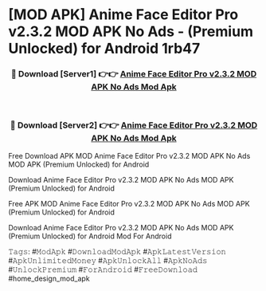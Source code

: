 # [MOD APK] Anime Face Editor Pro v2.3.2 MOD APK No Ads - (Premium Unlocked) for Android 1rb47



<div align="center">
<h3>🔴 Download [Server1] 👉👉 <a href="https://momento.my/?title=Anime_Face_Editor_Pro_v2.3.2_MOD_APK_No_Ads">Anime Face Editor Pro v2.3.2 MOD APK No Ads Mod Apk</a></h3><br>

<h3>🔴 Download [Server2] 👉👉 <a href="https://momento.my/?title=Anime_Face_Editor_Pro_v2.3.2_MOD_APK_No_Ads">Anime Face Editor Pro v2.3.2 MOD APK No Ads Mod Apk</a></h3>
</div>



Free Download APK MOD Anime Face Editor Pro v2.3.2 MOD APK No Ads MOD APK (Premium Unlocked) for Android

Download Anime Face Editor Pro v2.3.2 MOD APK No Ads MOD APK (Premium Unlocked) for Android

Free APK MOD Anime Face Editor Pro v2.3.2 MOD APK No Ads MOD APK (Premium Unlocked) for Android

Download Anime Face Editor Pro v2.3.2 MOD APK No Ads MOD APK (Premium Unlocked) for Android Mod For Android

𝚃𝚊𝚐𝚜: #𝙼𝚘𝚍𝙰𝚙𝚔 #𝙳𝚘𝚠𝚗𝚕𝚘𝚊𝚍𝙼𝚘𝚍𝙰𝚙𝚔 #𝙰𝚙𝚔𝙻𝚊𝚝𝚎𝚜𝚝𝚅𝚎𝚛𝚜𝚒𝚘𝚗 #𝙰𝚙𝚔𝚄𝚗𝚕𝚒𝚖𝚒𝚝𝚎𝚍𝙼𝚘𝚗𝚎𝚢 #𝙰𝚙𝚔𝚄𝚗𝚕𝚘𝚌𝚔𝙰𝚕𝚕 #𝙰𝚙𝚔𝙽𝚘𝙰𝚍𝚜 #𝚄𝚗𝚕𝚘𝚌𝚔𝙿𝚛𝚎𝚖𝚒𝚞𝚖 #𝙵𝚘𝚛𝙰𝚗𝚍𝚛𝚘𝚒𝚍 #𝙵𝚛𝚎𝚎𝙳𝚘𝚠𝚗𝚕𝚘𝚊𝚍 #home_design_mod_apk
